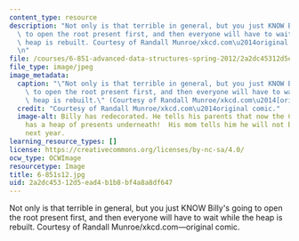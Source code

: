 ```yaml
---
content_type: resource
description: "Not only is that terrible in general, but you just KNOW Billy's going\
  \ to open the root present first, and then everyone will have to wait while the\
  \ heap is rebuilt. Courtesy of Randall Munroe/xkcd.com\u2014original comic.\r\n\r\
  \n"
file: /courses/6-851-advanced-data-structures-spring-2012/2a2dc45312d5ead4b1b8bf4a8a8df647_6-851s12.jpg
file_type: image/jpeg
image_metadata:
  caption: "\"Not only is that terrible in general, but you just KNOW Billy's going\
    \ to open the root present first, and then everyone will have to wait while the\
    \ heap is rebuilt.\" (Courtesy of Randall Munroe/xkcd.com\u2014[original comic](http://xkcd.com/835/).)"
  credit: "Courtesy of Randall Munroe/xkcd.com\u2014original comic."
  image-alt: Billy has redecorated. He tells his parents that now the Christmas tree
    has a heap of presents underneath!  His mom tells him he will not be invited home
    next year.
learning_resource_types: []
license: https://creativecommons.org/licenses/by-nc-sa/4.0/
ocw_type: OCWImage
resourcetype: Image
title: 6-851s12.jpg
uid: 2a2dc453-12d5-ead4-b1b8-bf4a8a8df647
---
```

Not only is that terrible in general, but you just KNOW Billy's going to open the root present first, and then everyone will have to wait while the heap is rebuilt. Courtesy of Randall Munroe/xkcd.com—original comic.

